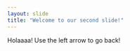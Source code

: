 ```yaml
---
layout: slide
title: "Welcome to our second slide!"
---
```

Holaaaa!
Use the left arrow to go back!
